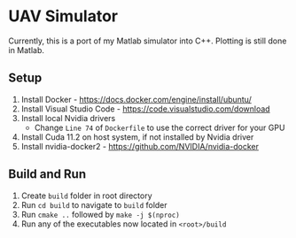 # UAV Simulator
Currently, this is a port of my Matlab simulator into C++. Plotting is still done in Matlab.

## Setup
1. Install Docker - https://docs.docker.com/engine/install/ubuntu/
1. Install Visual Studio Code - https://code.visualstudio.com/download
1. Install local Nvidia drivers
    * Change `Line 74` of `Dockerfile` to use the correct driver for your GPU
1. Install Cuda 11.2 on host system, if not installed by Nvidia driver
1. Install nvidia-docker2 - https://github.com/NVIDIA/nvidia-docker

## Build and Run
1. Create `build` folder in root directory
1. Run `cd build` to navigate to `build` folder
1. Run `cmake ..` followed by `make -j $(nproc)`
1. Run any of the executables now located in `<root>/build`
